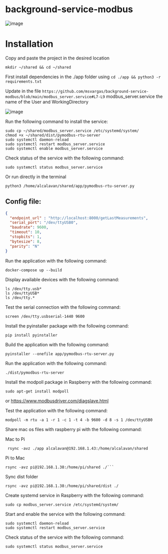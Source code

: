 # background-service-modbus

![image](https://github.com/user-attachments/assets/730a2c41-f5f3-4443-98ea-17067136e49c)

# Installation


Copy and paste the project in the desired location

```shell
mkdir ~/shared && cd ~/shared
```


First install dependencies in the ./app folder using 
`cd ./app && python3 -r requirements.txt`

Update in the file `https://github.com/msvargas/background-service-modbus/blob/main/modbus_server.service#L7-L9` modbus_server.service the name of the User and WorkingDirectory

![image](https://github.com/user-attachments/assets/65ab374b-0f36-4a00-be89-69fb26ebf172)

Run the following command to install the service:

```shell
sudo cp ~/shared/modbus_server.service /etc/systemd/system/
chmod +x ~/shared/dist/pymodbus-rtu-server
sudo systemctl daemon-reload
sudo systemctl restart modbus_server.service
sudo systemctl enable modbus_server.service
```

Check status of the service with the following command:

```shell
sudo systemctl status modbus_server.service
```

Or run directly in the terminal


`python3 /home/alcalavan/shared/app/pymodbus-rtu-server.py`


## Config file:

```json
{
  "endpoint_url" : "http://localhost:8000/getLastMeasurements",
  "serial_port": "/dev/ttyUSB0",
  "baudrate": 9600,
  "timeout": 10,
  "stopbits": 1,
  "bytesize": 8,
  "parity": "N"
}
```


Run the application with the following command:

```shell
docker-compose up --build
```

Display available devices with the following command:

```shell
ls /dev/tty.usb*
ls /dev/ttyUSB*
ls /dev/tty.*
```

Test the serial connection with the following command:

```shell
screen /dev/tty.usbserial-1440 9600
```

Install the pyinstaller package with the following command:

```shell
pip install pyinstaller
```

Build the application with the following command:

```shell
pyinstaller --onefile app/pymodbus-rtu-server.py
```

Run the application with the following command:

```shell
./dist/pymodbus-rtu-server
```

Install the modpoll package in Raspberry with the following command:

```shell
sudo apt-get install modpoll
```

or https://www.modbusdriver.com/diagslave.html

Test the application with the following command:

```shell
modpoll -m rtu -a 1 -r 1 -c 1 -t 4 -b 9600 -d 8 -s 1 /dev/ttyUSB0
```


Share mac os files with raspberry pi with the following command:

Mac to Pi
```shell
 rsync -avz ./app alcalavan@192.168.1.43:/home/alcalavan/shared
```

Pi to Mac
```shell
rsync -avz pi@192.168.1.38:/home/pi/shared ./```
```

Sync dist folder

```shell
rsync -avz pi@192.168.1.38:/home/pi/shared/dist ./
```

Create systemd service in Raspberry with the following command:

```shell
sudo cp modbus_server.service /etc/systemd/system/
```

Start and enable the service with the following command:

```shell
sudo systemctl daemon-reload
sudo systemctl restart modbus_server.service
```


Check status of the service with the following command:

```shell
sudo systemctl status modbus_server.service
```


